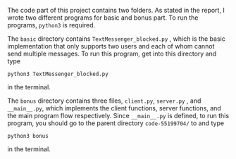 The code part of this project contains two folders. As stated in the report, I wrote two different programs for basic and bonus part. To run the programs, `python3` is required.



The `basic` directory contains `TextMessenger_blocked.py` , which is the basic implementation that only supports two users and each of whom cannot send multiple messages. To run this program, get into this directory and type

```
python3 TextMessenger_blocked.py
```

in the terminal.



The `bonus` directory contains three files, `client.py`, `server.py` , and `__main__.py`, which implements the client functions, server functions, and the main program flow respectively. Since `__main__.py` is defined, to run this program, you should go to the parent directory `code-55199704/` to and type

```
python3 bonus
```

in the terminal.